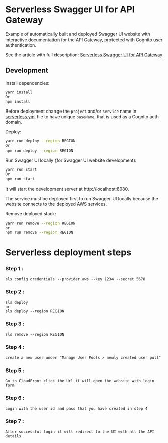 # Serverless Swagger UI for API Gateway

Example of automatically built and deployed
Swagger UI website with interactive documentation
for the API Gateway, protected with Cognito user authentication.

See the article with full description:
[Serverless Swagger UI for API Gateway](https://betterdev.blog/serverless-swagger-ui-for-api-gateway/)

## Development

Install dependencies:

```bash
yarn install
Or 
npm install 
```

Before deployment change the `project` and/or `service` name
in [serverless.yml](./serverless.yml) file
to have unique `baseName`, that is used as a Cognito auth domain.

Deploy:

```bash
yarn run deploy --region REGION
Or 
npm run deploy --region REGION 
```

Run Swagger UI locally (for Swagger UI website development):

```bash
yarn run start
Or 
npm run start 
```

It will start the development server at http://localhost:8080.

The service must be deployed first to run Swagger UI locally
because the website connects to the deployed AWS services.

Remove deployed stack:

```bash
yarn run remove --region REGION
or
npm run remove --region REGION
```


# Serverless deployment steps

### Step 1 :
```
sls config credentials --provider aws --key 1234 --secret 5678
```
### Step 2 :
```
sls deploy
or
sls deploy --region REGION
```
### Step 3 :
```
sls remove --region REGION
```
### Step 4 : 
```
create a new user under "Manage User Pools > newly created user pull"
```
### Step 5 : 
```
Go to CloudFront click the Url it will open the website with login form 
```
### Step 6 :
```
Login with the user id and pass that you have created in step 4
```
### Step 7 :
```
After successful login it will redirect to the UI with all the API details  
```
